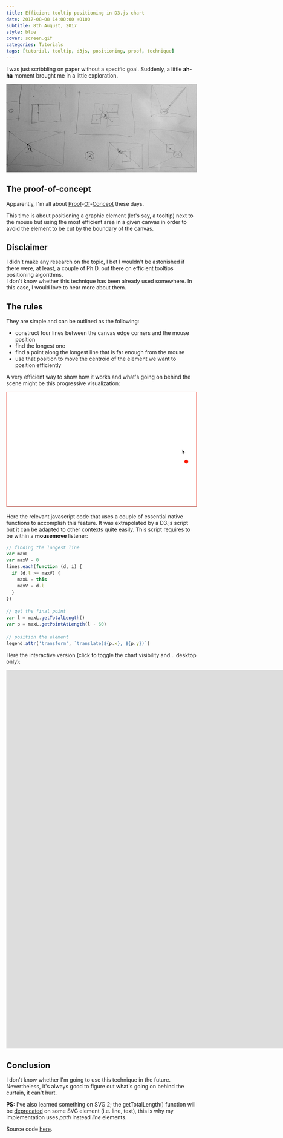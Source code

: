 ```yaml
---
title: Efficient tooltip positioning in D3.js chart
date: 2017-08-08 14:00:00 +0100
subtitle: 8th August, 2017
style: blue
cover: screen.gif
categories: Tutorials
tags: [tutorial, tooltip, d3js, positioning, proof, technique]
---
```


I was just scribbling on paper without a specific goal. Suddenly, a little **ah-ha** moment brought me in a little exploration. 

![screen](../assets/posts/efficient-tooltip-positioning-in-d3js-chart/sketch.jpg)

<!-- main_ad -->

## The proof-of-concept

Apparently, I'm all about [Proof](http://fabiofranchino.com/blog/going-towards-reusable-d3js-charts/)-[Of](http://fabiofranchino.com/blog/towards-a-better-chart-template/)-[Concept](http://fabiofranchino.com/blog/size-matters/) these days. 

This time is about positioning a graphic element (let's say, a tooltip) next to the mouse but using the most efficient area in a given canvas in order to avoid the element to be cut by the boundary of the canvas.

## Disclaimer

I didn't make any research on the topic, I bet I wouldn't be astonished if there were, at least, a couple of Ph.D. out there on efficient tooltips positioning algorithms.  
I don't know whether this technique has been already used somewhere. In this case, I would love to hear more about them.

## The rules

They are simple and can be outlined as the following:

- construct four lines between the canvas edge corners and the mouse position
- find the longest one
- find a point along the longest line that is far enough from the mouse
- use that position to move the centroid of the element we want to position efficiently

A very efficient way to show how it works and what's going on behind the scene might be this progressive visualization:

![screen](../assets/posts/efficient-tooltip-positioning-in-d3js-chart/screen.gif)

Here the relevant javascript code that uses a couple of essential native functions to accomplish this feature. It was extrapolated by a D3.js script but it can be adapted to other contexts quite easily. This script requires to be within a **mousemove** listener:

```javascript
// finding the longest line
var maxL
var maxV = 0
lines.each(function (d, i) {
  if (d.l >= maxV) {
    maxL = this
    maxV = d.l
  }
})

// get the final point
var l = maxL.getTotalLength()
var p = maxL.getPointAtLength(l - 60)

// position the element
legend.attr('transform', `translate(${p.x}, ${p.y})`)
```

Here the interactive version (click to toggle the chart visibility and... desktop only):

<iframe class="fuildframe" width="3000" data-width-mobile="1000" height="1000" src="https://fabiofranchino.com/efficient-element-positioning/" frameborder="0" scrolling="no"></iframe>

## Conclusion

I don't know whether I'm going to use this technique in the future. Nevertheless, it's always good to figure out what's going on behind the curtain, it can't hurt.

**PS:** I've also learned something on SVG 2; the getTotalLength() function  will be [deprecated](https://developer.mozilla.org/en-US/docs/Web/API/SVGPathElement/getTotalLength) on some SVG element (i.e. line, text), this is why my implementation uses *path* instead *line* elements.

Source code [here](https://github.com/fabiofranchino/efficient-element-positioning).